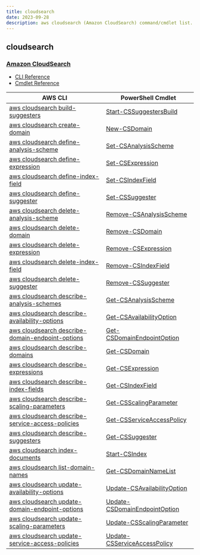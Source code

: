```yaml
---
title: cloudsearch
date: 2023-09-28
description: aws cloudsearch (Amazon CloudSearch) command/cmdlet list.
---
```


## cloudsearch

### [Amazon CloudSearch](https://aws.amazon.com/cloudsearch/)

* [CLI Reference](https://awscli.amazonaws.com/v2/documentation/api/latest/reference/cloudsearch/index.html)
* [Cmdlet Reference](https://docs.aws.amazon.com/powershell/latest/reference/items/Amazon_CloudSearch_cmdlets.html)

|AWS CLI|PowerShell Cmdlet|
|----|----|
|[aws cloudsearch build-suggesters](https://awscli.amazonaws.com/v2/documentation/api/latest/reference/cloudsearch/build-suggesters.html)|[Start-CSSuggestersBuild](https://docs.aws.amazon.com/powershell/latest/reference/items/Start-CSSuggestersBuild.html)|
|[aws cloudsearch create-domain](https://awscli.amazonaws.com/v2/documentation/api/latest/reference/cloudsearch/create-domain.html)|[New-CSDomain](https://docs.aws.amazon.com/powershell/latest/reference/items/New-CSDomain.html)|
|[aws cloudsearch define-analysis-scheme](https://awscli.amazonaws.com/v2/documentation/api/latest/reference/cloudsearch/define-analysis-scheme.html)|[Set-CSAnalysisScheme](https://docs.aws.amazon.com/powershell/latest/reference/items/Set-CSAnalysisScheme.html)|
|[aws cloudsearch define-expression](https://awscli.amazonaws.com/v2/documentation/api/latest/reference/cloudsearch/define-expression.html)|[Set-CSExpression](https://docs.aws.amazon.com/powershell/latest/reference/items/Set-CSExpression.html)|
|[aws cloudsearch define-index-field](https://awscli.amazonaws.com/v2/documentation/api/latest/reference/cloudsearch/define-index-field.html)|[Set-CSIndexField](https://docs.aws.amazon.com/powershell/latest/reference/items/Set-CSIndexField.html)|
|[aws cloudsearch define-suggester](https://awscli.amazonaws.com/v2/documentation/api/latest/reference/cloudsearch/define-suggester.html)|[Set-CSSuggester](https://docs.aws.amazon.com/powershell/latest/reference/items/Set-CSSuggester.html)|
|[aws cloudsearch delete-analysis-scheme](https://awscli.amazonaws.com/v2/documentation/api/latest/reference/cloudsearch/delete-analysis-scheme.html)|[Remove-CSAnalysisScheme](https://docs.aws.amazon.com/powershell/latest/reference/items/Remove-CSAnalysisScheme.html)|
|[aws cloudsearch delete-domain](https://awscli.amazonaws.com/v2/documentation/api/latest/reference/cloudsearch/delete-domain.html)|[Remove-CSDomain](https://docs.aws.amazon.com/powershell/latest/reference/items/Remove-CSDomain.html)|
|[aws cloudsearch delete-expression](https://awscli.amazonaws.com/v2/documentation/api/latest/reference/cloudsearch/delete-expression.html)|[Remove-CSExpression](https://docs.aws.amazon.com/powershell/latest/reference/items/Remove-CSExpression.html)|
|[aws cloudsearch delete-index-field](https://awscli.amazonaws.com/v2/documentation/api/latest/reference/cloudsearch/delete-index-field.html)|[Remove-CSIndexField](https://docs.aws.amazon.com/powershell/latest/reference/items/Remove-CSIndexField.html)|
|[aws cloudsearch delete-suggester](https://awscli.amazonaws.com/v2/documentation/api/latest/reference/cloudsearch/delete-suggester.html)|[Remove-CSSuggester](https://docs.aws.amazon.com/powershell/latest/reference/items/Remove-CSSuggester.html)|
|[aws cloudsearch describe-analysis-schemes](https://awscli.amazonaws.com/v2/documentation/api/latest/reference/cloudsearch/describe-analysis-schemes.html)|[Get-CSAnalysisScheme](https://docs.aws.amazon.com/powershell/latest/reference/items/Get-CSAnalysisScheme.html)|
|[aws cloudsearch describe-availability-options](https://awscli.amazonaws.com/v2/documentation/api/latest/reference/cloudsearch/describe-availability-options.html)|[Get-CSAvailabilityOption](https://docs.aws.amazon.com/powershell/latest/reference/items/Get-CSAvailabilityOption.html)|
|[aws cloudsearch describe-domain-endpoint-options](https://awscli.amazonaws.com/v2/documentation/api/latest/reference/cloudsearch/describe-domain-endpoint-options.html)|[Get-CSDomainEndpointOption](https://docs.aws.amazon.com/powershell/latest/reference/items/Get-CSDomainEndpointOption.html)|
|[aws cloudsearch describe-domains](https://awscli.amazonaws.com/v2/documentation/api/latest/reference/cloudsearch/describe-domains.html)|[Get-CSDomain](https://docs.aws.amazon.com/powershell/latest/reference/items/Get-CSDomain.html)|
|[aws cloudsearch describe-expressions](https://awscli.amazonaws.com/v2/documentation/api/latest/reference/cloudsearch/describe-expressions.html)|[Get-CSExpression](https://docs.aws.amazon.com/powershell/latest/reference/items/Get-CSExpression.html)|
|[aws cloudsearch describe-index-fields](https://awscli.amazonaws.com/v2/documentation/api/latest/reference/cloudsearch/describe-index-fields.html)|[Get-CSIndexField](https://docs.aws.amazon.com/powershell/latest/reference/items/Get-CSIndexField.html)|
|[aws cloudsearch describe-scaling-parameters](https://awscli.amazonaws.com/v2/documentation/api/latest/reference/cloudsearch/describe-scaling-parameters.html)|[Get-CSScalingParameter](https://docs.aws.amazon.com/powershell/latest/reference/items/Get-CSScalingParameter.html)|
|[aws cloudsearch describe-service-access-policies](https://awscli.amazonaws.com/v2/documentation/api/latest/reference/cloudsearch/describe-service-access-policies.html)|[Get-CSServiceAccessPolicy](https://docs.aws.amazon.com/powershell/latest/reference/items/Get-CSServiceAccessPolicy.html)|
|[aws cloudsearch describe-suggesters](https://awscli.amazonaws.com/v2/documentation/api/latest/reference/cloudsearch/describe-suggesters.html)|[Get-CSSuggester](https://docs.aws.amazon.com/powershell/latest/reference/items/Get-CSSuggester.html)|
|[aws cloudsearch index-documents](https://awscli.amazonaws.com/v2/documentation/api/latest/reference/cloudsearch/index-documents.html)|[Start-CSIndex](https://docs.aws.amazon.com/powershell/latest/reference/items/Start-CSIndex.html)|
|[aws cloudsearch list-domain-names](https://awscli.amazonaws.com/v2/documentation/api/latest/reference/cloudsearch/list-domain-names.html)|[Get-CSDomainNameList](https://docs.aws.amazon.com/powershell/latest/reference/items/Get-CSDomainNameList.html)|
|[aws cloudsearch update-availability-options](https://awscli.amazonaws.com/v2/documentation/api/latest/reference/cloudsearch/update-availability-options.html)|[Update-CSAvailabilityOption](https://docs.aws.amazon.com/powershell/latest/reference/items/Update-CSAvailabilityOption.html)|
|[aws cloudsearch update-domain-endpoint-options](https://awscli.amazonaws.com/v2/documentation/api/latest/reference/cloudsearch/update-domain-endpoint-options.html)|[Update-CSDomainEndpointOption](https://docs.aws.amazon.com/powershell/latest/reference/items/Update-CSDomainEndpointOption.html)|
|[aws cloudsearch update-scaling-parameters](https://awscli.amazonaws.com/v2/documentation/api/latest/reference/cloudsearch/update-scaling-parameters.html)|[Update-CSScalingParameter](https://docs.aws.amazon.com/powershell/latest/reference/items/Update-CSScalingParameter.html)|
|[aws cloudsearch update-service-access-policies](https://awscli.amazonaws.com/v2/documentation/api/latest/reference/cloudsearch/update-service-access-policies.html)|[Update-CSServiceAccessPolicy](https://docs.aws.amazon.com/powershell/latest/reference/items/Update-CSServiceAccessPolicy.html)|

